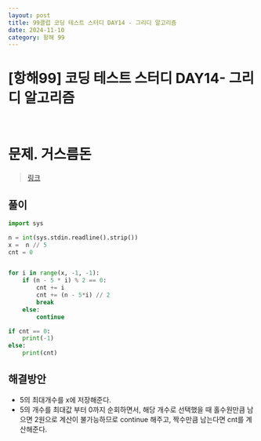 ```yaml
---
layout: post
title: 99클럽 코딩 테스트 스터디 DAY14 - 그리디 알고리즘
date: 2024-11-10
category: 항해 99 
---
```


# [항해99] 코딩 테스트 스터디 DAY14- 그리디 알고리즘

<br>

# 문제. 거스름돈
> [링크](https://www.acmicpc.net/problem/14916)



## 풀이

```python
import sys

n = int(sys.stdin.readline().strip())
x =  n // 5
cnt = 0


for i in range(x, -1, -1):
    if (n - 5 * i) % 2 == 0:
        cnt += i
        cnt += (n - 5*i) // 2
        break
    else:
        continue

if cnt == 0:
    print(-1)
else:
    print(cnt)
```

## 해결방안
- 5의 최대개수를 x에 저장해준다.
- 5의 개수를 최대값 부터 0까지 순회하면서, 해당 개수로 선택했을 때 홀수원만큼 남으면 2원으로 계산이 불가능하므로 continue 해주고, 짝수만큼 남는다면 cnt를 계산해준다.

